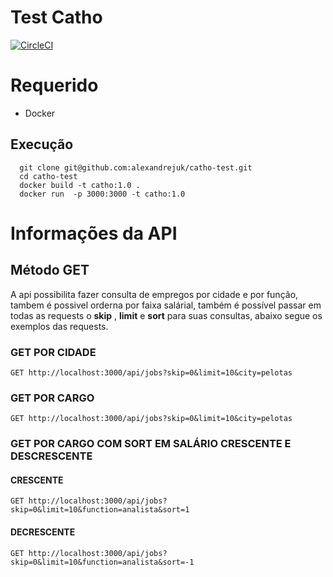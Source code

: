# Test Catho
[![CircleCI](https://circleci.com/gh/alexandrejuk/catho-test.svg?style=svg)](https://circleci.com/gh/alexandrejuk/catho-test)

# Requerido
* Docker

## Execução
```
  git clone git@github.com:alexandrejuk/catho-test.git
  cd catho-test
  docker build -t catho:1.0 .
  docker run  -p 3000:3000 -t catho:1.0
```

# Informações da API 


## Método GET

A api possibilita fazer consulta de empregos por cidade e por função, tambem é possivel orderna por faixa salárial, também é possível passar em todas as requests o **skip** , **limit** e **sort** para suas consultas, abaixo segue os exemplos das requests.

### GET POR CIDADE 

```
GET http://localhost:3000/api/jobs?skip=0&limit=10&city=pelotas
```

### GET POR CARGO 

```
GET http://localhost:3000/api/jobs?skip=0&limit=10&city=pelotas
```

### GET POR CARGO COM SORT EM SALÁRIO CRESCENTE E DESCRESCENTE

#### CRESCENTE
```
GET http://localhost:3000/api/jobs?skip=0&limit=10&function=analista&sort=1
```

#### DECRESCENTE
```
GET http://localhost:3000/api/jobs?skip=0&limit=10&function=analista&sort=-1
```


